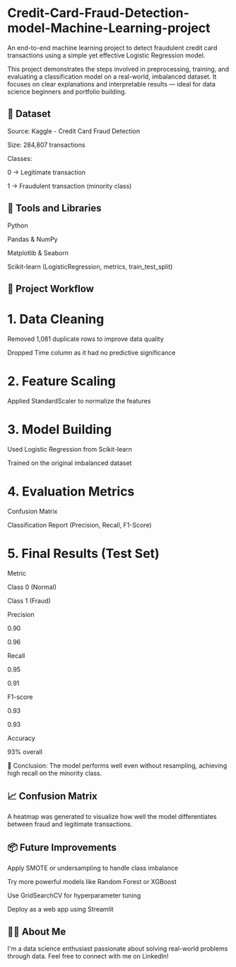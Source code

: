 # Credit-Card-Fraud-Detection-model-Machine-Learning-project

 An end-to-end machine learning project to detect fraudulent credit card transactions using a simple yet effective Logistic Regression model.

This project demonstrates the steps involved in preprocessing, training, and evaluating a classification model on a real-world, imbalanced dataset. It focuses on clear explanations and interpretable results — ideal for data science beginners and portfolio building.

## 📂 Dataset

Source: Kaggle - Credit Card Fraud Detection

Size: 284,807 transactions

Classes:

0 → Legitimate transaction

1 → Fraudulent transaction (minority class)

## 🧰 Tools and Libraries

Python

Pandas & NumPy

Matplotlib & Seaborn

Scikit-learn (LogisticRegression, metrics, train_test_split)

## 🧪 Project Workflow

# 1. Data Cleaning

Removed 1,081 duplicate rows to improve data quality

Dropped Time column as it had no predictive significance

# 2. Feature Scaling

Applied StandardScaler to normalize the features

# 3. Model Building

Used Logistic Regression from Scikit-learn

Trained on the original imbalanced dataset

# 4. Evaluation Metrics

Confusion Matrix

Classification Report (Precision, Recall, F1-Score)

# 5. Final Results (Test Set)

Metric

Class 0 (Normal)

Class 1 (Fraud)

Precision

0.90

0.96

Recall

0.95

0.91

F1-score

0.93

0.93

Accuracy

93% overall

📌 Conclusion: The model performs well even without resampling, achieving high recall on the minority class.

## 📈 Confusion Matrix
A heatmap was generated to visualize how well the model differentiates between fraud and legitimate transactions.

## 📦 Future Improvements

Apply SMOTE or undersampling to handle class imbalance

Try more powerful models like Random Forest or XGBoost

Use GridSearchCV for hyperparameter tuning

Deploy as a web app using Streamlit

## 🙋‍♀️ About Me

I'm a data science enthusiast passionate about solving real-world problems through data. Feel free to connect with me on LinkedIn!
